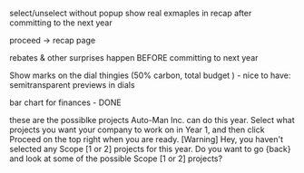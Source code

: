 select/unselect without popup
show real exmaples in recap after committing to the next year

proceed -> recap page

rebates & other surprises happen BEFORE committing to next year

Show marks on the dial thingies (50% carbon, total budget )
	- nice to have: semitransparent previews in dials
	
bar chart for finances - DONE

these are the possiblke projects Auto-Man Inc. can do this year. Select what projects you want your company to work on in Year 1, and then click Proceed on the top right when you are ready.
[Warning] Hey, you haven't selected any Scope [1 or 2] projects for this year. Do you want to go {back} and look at some of the possible Scope [1 or 2] projects?